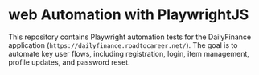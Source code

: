 # web Automation with PlaywrightJS
This repository contains Playwright automation tests for the DailyFinance application (`https://dailyfinance.roadtocareer.net/`). The goal is to automate key user flows, including registration, login, item management, profile updates, and password reset.
